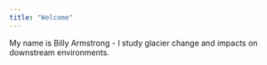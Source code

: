 ```yaml
---
title: "Welcome"
---
```


My name is Billy Armstrong - I study glacier change and impacts on downstream environments.

[^math]: Where $n \in \mathbb{N}$ with $n \leq 6$, or between an H1 and an H6!
